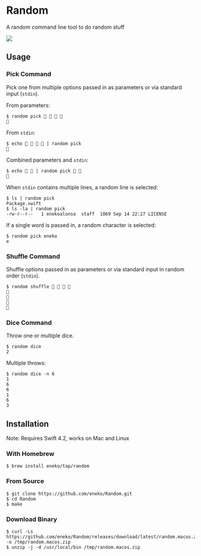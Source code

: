 # Random
A random command line tool to do random stuff

![](https://encrypted-tbn0.gstatic.com/images?q=tbn:ANd9GcSttlmqumySvHGWVY7vOz3Axx3FBYyNDqDIkLpRmNJJx20ZpZuF)

## Usage

### Pick Command
Pick one from multiple options passed in as parameters or via standard input (`stdin`).

From parameters:
```
$ random pick 🍊 🍎 🍍 🍇
🍍
```

From `stdin`:
```
$ echo 🍊 🍎 🍍 🍇 | random pick
🍎
```

Combined parameters and `stdin`:
```
$ echo 🍊 🍎 | random pick 🍍 🍇
🍇
```

When `stdin` contains multiple lines, a random line is selected:
```
$ ls | random pick
Package.swift
$ ls -la | random pick
-rw-r--r--   1 enekoalonso  staff  1069 Sep 14 22:27 LICENSE
```

If a single word is passed in, a random character is selected:
```
$ random pick eneko
e
```

### Shuffle Command
Shuffle  options passed in as parameters or via standard input in random order (`stdin`).

```
$ random shuffle 🍊 🍎 🍍 🍇
🍍
🍎
🍊
🍇
```


### Dice Command
Throw one or multiple dice.

```
$ random dice
2
```

Multiple throws:
```
$ random dice -n 6
1
6
6
1
6
3
```

## Installation
Note: Requires Swift 4.2, works on Mac and Linux

### With Homebrew
```
$ brew install eneko/tap/random
```

### From Source
```
$ git clone https://github.com/eneko/Random.git
$ cd Random
$ make
```

### Download Binary
```
$ curl -Ls https://github.com/eneko/Random/releases/download/latest/random.macos.zip -o /tmp/random.macos.zip
$ unzip -j -d /usr/local/bin /tmp/random.macos.zip 
```

